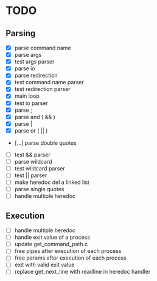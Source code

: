 # TODO

## Parsing

- [x] parse command name
- [x] parse args
- [x] test args parser
- [x] parse io
- [x] parse redirection
- [x] test command name parser
- [x] test redirection parser
- [x] main loop
- [x] test io parser
- [x] parse ;
- [x] parse and ( && )
- [x] parse |
- [x] parse or ( || )
- [...] parse double quotes
- [ ] test && parser
- [ ] parse wildcard
- [ ] test wildcard parser
- [ ] test || parser
- [ ] make heredoc del a linked list
- [ ] parse single quotes
- [ ] handle multiple heredoc

## Execution

- [ ] handle multiple heredoc
- [ ] handle exit value of a process
- [ ] update get_command_path.c
- [ ] free pipes after execution of each process
- [ ] free params after execution of each process
- [ ] exit with valid exit value
- [ ] replace get_next_line with readline in heredoc handler